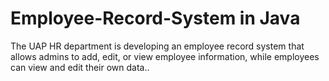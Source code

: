 # Employee-Record-System in Java
The UAP HR department is developing an employee record system that allows admins to add, edit, or view employee information, while employees can view and edit their own data..
